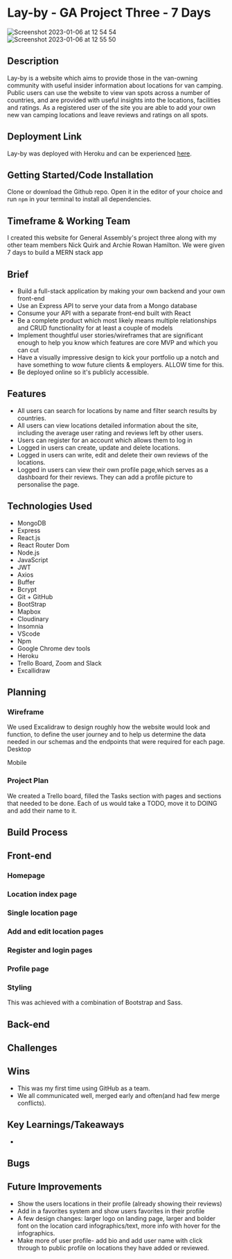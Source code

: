 # Lay-by - GA Project Three - 7 Days

![Screenshot 2023-01-06 at 12 54 54](https://user-images.githubusercontent.com/114397080/211016475-917aacd6-9745-4e85-8a9c-a953a292f577.png)
![Screenshot 2023-01-06 at 12 55 50](https://user-images.githubusercontent.com/114397080/211016633-5577b1a3-a764-47c8-928f-9da90fd66548.png)

## Description

Lay-by is a website which aims to provide those in the  van-owning community with useful insider information about locations for van camping. Public users can use the website to view van spots across a number of countries, and are provided with useful insights into the locations, facilities and ratings. As a registered user of the site you are able to add your own new van camping locations and leave reviews and ratings on all spots. 

## Deployment Link

Lay-by was deployed with Heroku and can be experienced [here](http://bit.ly/lay-by).

## Getting Started/Code Installation

Clone or download the Github repo. Open it in the editor of your choice and run `npm` in your terminal to install all dependencies. 

## Timeframe & Working Team 

I created this website for General Assembly's project three along with my other team members Nick Quirk and Archie Rowan Hamilton. We were given 7 days to build a MERN stack app

## Brief
* Build a full-stack application by making your own backend and your own front-end
* Use an Express API to serve your data from a Mongo database
* Consume your API with a separate front-end built with React
* Be a complete product which most likely means multiple relationships and CRUD functionality for at least a couple of models
* Implement thoughtful user stories/wireframes that are significant enough to help you know which features are core MVP and which you can cut
* Have a visually impressive design to kick your portfolio up a notch and have something to wow future clients & employers. ALLOW time for this.
* Be deployed online so it's publicly accessible.

## Features
* All users can search for locations by name and filter search results by countries.
* All users can view locations detailed information about the site, including the average user rating and reviews left by other users. 
* Users can register for an account which allows them to log in 
* Logged in users can create, update and delete locations.
* Logged in users can write, edit and delete their own reviews of the locations.
* Logged in users can view their own profile page,which serves as a dashboard for their reviews. They can add a profile picture to personalise the page. 

## Technologies Used
* MongoDB
* Express
* React.js
* React Router Dom
* Node.js
* JavaScript
* JWT
* Axios
* Buffer
* Bcrypt
* Git + GitHub
* BootStrap
* Mapbox
* Cloudinary
* Insomnia
* VScode
* Npm
* Google Chrome dev tools
* Heroku
* Trello Board, Zoom and Slack
* Excallidraw

## Planning

### Wireframe
We used Excalidraw to design roughly how the website would look and function, to define the user journey and  to help us determine the data needed in our schemas and the endpoints that were required for each page. 
Desktop






Mobile





### Project Plan 
We created a Trello board, filled the Tasks section with pages and sections that needed to be done. Each of us would take a TODO, move it to DOING and add their name to it.



## Build Process

## Front-end

### Homepage

### Location index page

### Single location page

### Add and edit location pages

### Register and login pages

### Profile page

### Styling
This was achieved with a combination of Bootstrap and Sass.

## Back-end

## Challenges

## Wins

* This was my first time using GitHub as a team. 
* We all communicated well, merged early and often(and had few merge conflicts).

## Key Learnings/Takeaways
* 
 
## Bugs

## Future Improvements
* Show the users locations in their profile (already showing their reviews)
* Add in a favorites system and show users favorites in their profile
* A few design changes: larger logo on landing page, larger and bolder font on the location card infographics/text, more info with hover for the infographics.
* Make more of user profile- add bio and add user name with click through to public profile on locations they have added or reviewed. 
